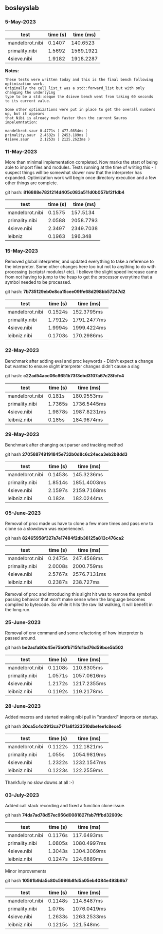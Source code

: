 ## bosleyslab

### 5-May-2023

| test            | time (s)  | time (ms)
|----             |----       |----
| mandelbrot.nibi | 0.1407    | 140.6523
| primality.nibi  | 1.5692    | 1569.1921
| 4sieve.nibi     | 1.9182    | 1918.2287

**Notes:** 
```
These tests were written today and this is the final bench following optimization work.
Originally the cell_list_t was a std::forward_list but with only changing the underlying 
type to be a std::deque the 4sieve bench went from taking 60 seconds to its current value.

Some other optimizations were put in place to get the overall numbers up, but it appears
that Nibi is already much faster than the current Sauros impelemntation:

mandelbrot.saur 0.4771s ( 477.0854ms )
primality.saur  2.4532s ( 2453.189ms )
4sieve.saur     2.1253s ( 2125.2623ms )
```

### 11-May-2023

More than minimal implementation completed. Now marks the start of being able to import
files and modules. Tests running at the time of writing this - I suspect things will be 
somewhat slower now that the interpreter has expanded. Optimization work will begin
once directory execution and a few other things are complete.

git hash: **816888e782f214d405c083a511d0b057bf2f1db4**

| test            | time (s)  | time (ms)
|----             |----       |----
| mandelbrot.nibi | 0.1575    | 157.5134
| primality.nibi  | 2.0588    | 2058.7793
| 4sieve.nibi     | 2.3497    | 2349.7038
| leibniz         | 0.1963    | 196.348

### 15-May-2023

Removed global interpreter, and updated everything to take a reference to the interpreter. Some other 
changes here too but not to anything to do with processing (scripts/ modules/ etc). I believe the 
slight speed increase came from not having to jump to the heap to get the processor everytime
that a symbol needed to be processed.

git hash: **7b735129eb0e8ca15cee09ffe68d298bb57247d2**

| test            | time (s)  | time (ms)
|----             |----       |----
| mandelbrot.nibi | 0.1524s | 152.3795ms  |
| primality.nibi  | 1.7912s | 1791.2477ms |
| 4sieve.nibi     | 1.9994s | 1999.4224ms |
| leibniz.nibi    | 0.1703s | 170.2986ms  |

### 22-May-2023

Benchmark after adding eval and proc keywords - Didn't expect a change but wanted to
ensure slight interpreter changes didn't cause a slag

git hash: **c22ad54acc06c8651b73f3ebd3107a67c28fcfc4**

| test            | time (s)  | time (ms)
|----             |----       |----
| mandelbrot.nibi | 0.181s  | 180.9553ms  |
| primality.nibi  | 1.7365s | 1736.5445ms |
| 4sieve.nibi     | 1.9878s | 1987.8231ms |
| leibniz.nibi    | 0.185s  | 184.9674ms  |

### 29-May-2023

Benchmark after changing out parser and tracking method

git hash **270588749191845e732b0d8c6c24eca3eb2b8dd3**

| test            | time (s)  | time (ms)
|----             |----       |----
| mandelbrot.nibi | 0.1453s   | 145.3236ms  |
| primality.nibi  | 1.8514s   | 1851.4003ms |
| 4sieve.nibi     | 2.1597s   | 2159.7168ms |
| leibniz.nibi    | 0.182s    | 182.0244ms  |

### 05-June-2023

Removal of proc made us have to clone a few more times and pass env to clone so 
a slowdown was experienced.

git hash **82465958f327a7e17484f2db38125a813c476ca2**

| test            | time (s)  | time (ms)
|----             |----       |----
| mandelbrot.nibi | 0.2475s   | 247.4568ms  |
| primality.nibi  | 2.0008s   | 2000.759ms  |
| 4sieve.nibi     | 2.5767s   | 2576.7131ms |
| leibniz.nibi    | 0.2387s   | 238.727ms   |

Removal of proc and introducing this slight hit was to remove the symbol
passing behavior that won't make sense when the language becomes compiled
to bytecode. So while it hits the raw list walking, it will benefit in the 
long run.

### 25-June-2023

Removal of env command and some refactoring of how interpreter is passed around.

git hash **be2acfa80c45e75b0fb715fd1bd76d59bce5b502**

| test            | time (s)  | time (ms)
|----             |----       |----
| mandelbrot.nibi | 0.1108s   | 110.8305ms  |
| primality.nibi  | 1.0571s   | 1057.0616ms |
| 4sieve.nibi     | 1.2172s   | 1217.2355ms |
| leibniz.nibi    | 0.1192s   | 119.2178ms  |

### 28-June-2023

Added macros and started making nibi pull in "standard" imports on startup.

git hash **30ca5c4c0913ca7171a8f323510dbefee1c8ece5**

| test            | time (s)  | time (ms)
|----             |----       |----
| mandelbrot.nibi | 0.1122s   | 112.1821ms  |
| primality.nibi  | 1.055s    | 1054.9819ms |
| 4sieve.nibi     | 1.2322s   | 1232.1547ms |
| leibniz.nibi    | 0.1223s   | 122.2559ms  |

Thankfully no slow downs at all :-)

### 03-July-2023

Added call stack recording and fixed a function clone issue.

git hash **74da7ad78d57ec956d0081827fab7fffbd32609c**

| test            | time (s)  | time (ms)
|----             |----       |----
| mandelbrot.nibi | 0.1176s   | 117.6493ms  |
| primality.nibi  | 1.0805s   | 1080.4997ms |
| 4sieve.nibi     | 1.3043s   | 1304.3069ms |
| leibniz.nibi    | 0.1247s   | 124.6889ms  |

Minor improvements

git hash **10561b9da5c80c5996b8fd5a05eb4084e493b9b7**

| test            | time (s)  | time (ms)
|----             |----       |----
| mandelbrot.nibi | 0.1148s   | 114.8487ms  |
| primality.nibi  | 1.076s    | 1076.0419ms |
| 4sieve.nibi     | 1.2633s   | 1263.2533ms |
| leibniz.nibi    | 0.1215s   | 121.548ms   |


